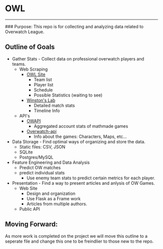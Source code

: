 # OWL
<hr>
### Purpose:
This repo is for collecting and analyzing data related to Overwatch League.

## Outline of Goals
* Gather Stats - Collect data on professional overwatch players and teams.
    * Web Scraping
        * [OWL Site](https://overwatchleague.com/en-us/)
            * Team list
            * Player list
            * Schedule
            * Possible Statistics (waiting to see)
        * [Winston's Lab](https://www.winstonslab.com)
            * Detailed match stats
            * Timeline Info
    * API's
        * [OWAPI](https://github.com/SunDwarf/OWAPI)
            * Aggregated account stats of mathmade games
        * [Overwatch-api](https://github.com/jamesmcfadden/overwatch-api)
            * Info about the games: Characters, Maps, etc...
* Data Storage - Find optimal ways of organizing and store the data.
    * Static files: CSV, JSON
    * SQLite
    * Postgres/MySQL
* Feature Engineering and Data Analysis
    * Predict OW matches
    * predict individual stats
        * Use enemy team stats to predict certain metrics for each player.
* Presentation - Find a way to present articles and anlysis of OW Games.
    * Web Site
        * Design and organization
        * Use Flask as a Frame work
        * Articles from multiple authors.
    * Public API
    
## Moving Forward:
As more work is completed on the project we will move this outline to a seperate 
file and change this one to be freindlier to those new to the repo.
    
        

